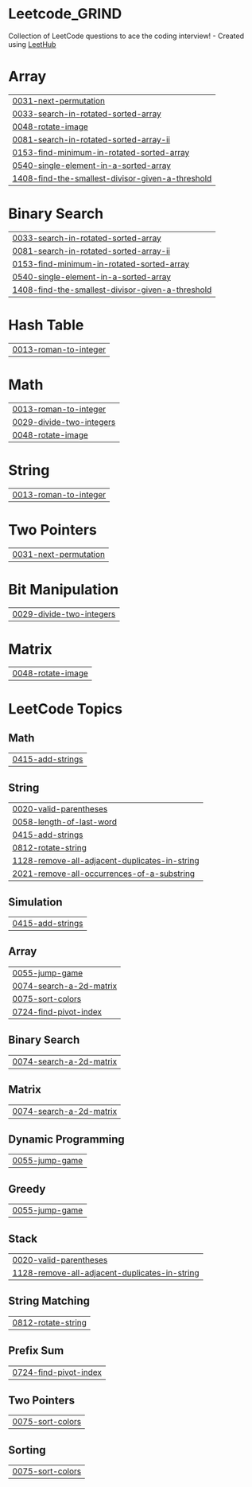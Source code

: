 # Leetcode_GRIND
Collection of LeetCode questions to ace the coding interview! - Created using [LeetHub](https://github.com/QasimWani/LeetHub)


# Array
|  |
| ------- |
| [0031-next-permutation](https://github.com/Dhruv-krishn-a/Leetcode_GRIND/tree/master/0031-next-permutation) |
| [0033-search-in-rotated-sorted-array](https://github.com/Dhruv-krishn-a/Leetcode_GRIND/tree/master/0033-search-in-rotated-sorted-array) |
| [0048-rotate-image](https://github.com/Dhruv-krishn-a/Leetcode_GRIND/tree/master/0048-rotate-image) |
| [0081-search-in-rotated-sorted-array-ii](https://github.com/Dhruv-krishn-a/Leetcode_GRIND/tree/master/0081-search-in-rotated-sorted-array-ii) |
| [0153-find-minimum-in-rotated-sorted-array](https://github.com/Dhruv-krishn-a/Leetcode_GRIND/tree/master/0153-find-minimum-in-rotated-sorted-array) |
| [0540-single-element-in-a-sorted-array](https://github.com/Dhruv-krishn-a/Leetcode_GRIND/tree/master/0540-single-element-in-a-sorted-array) |
| [1408-find-the-smallest-divisor-given-a-threshold](https://github.com/Dhruv-krishn-a/Leetcode_GRIND/tree/master/1408-find-the-smallest-divisor-given-a-threshold) |
# Binary Search
|  |
| ------- |
| [0033-search-in-rotated-sorted-array](https://github.com/Dhruv-krishn-a/Leetcode_GRIND/tree/master/0033-search-in-rotated-sorted-array) |
| [0081-search-in-rotated-sorted-array-ii](https://github.com/Dhruv-krishn-a/Leetcode_GRIND/tree/master/0081-search-in-rotated-sorted-array-ii) |
| [0153-find-minimum-in-rotated-sorted-array](https://github.com/Dhruv-krishn-a/Leetcode_GRIND/tree/master/0153-find-minimum-in-rotated-sorted-array) |
| [0540-single-element-in-a-sorted-array](https://github.com/Dhruv-krishn-a/Leetcode_GRIND/tree/master/0540-single-element-in-a-sorted-array) |
| [1408-find-the-smallest-divisor-given-a-threshold](https://github.com/Dhruv-krishn-a/Leetcode_GRIND/tree/master/1408-find-the-smallest-divisor-given-a-threshold) |
# Hash Table
|  |
| ------- |
| [0013-roman-to-integer](https://github.com/Dhruv-krishn-a/Leetcode_GRIND/tree/master/0013-roman-to-integer) |
# Math
|  |
| ------- |
| [0013-roman-to-integer](https://github.com/Dhruv-krishn-a/Leetcode_GRIND/tree/master/0013-roman-to-integer) |
| [0029-divide-two-integers](https://github.com/Dhruv-krishn-a/Leetcode_GRIND/tree/master/0029-divide-two-integers) |
| [0048-rotate-image](https://github.com/Dhruv-krishn-a/Leetcode_GRIND/tree/master/0048-rotate-image) |
# String
|  |
| ------- |
| [0013-roman-to-integer](https://github.com/Dhruv-krishn-a/Leetcode_GRIND/tree/master/0013-roman-to-integer) |
# Two Pointers
|  |
| ------- |
| [0031-next-permutation](https://github.com/Dhruv-krishn-a/Leetcode_GRIND/tree/master/0031-next-permutation) |
# Bit Manipulation
|  |
| ------- |
| [0029-divide-two-integers](https://github.com/Dhruv-krishn-a/Leetcode_GRIND/tree/master/0029-divide-two-integers) |
# Matrix
|  |
| ------- |
| [0048-rotate-image](https://github.com/Dhruv-krishn-a/Leetcode_GRIND/tree/master/0048-rotate-image) |
<!---LeetCode Topics Start-->
# LeetCode Topics
## Math
|  |
| ------- |
| [0415-add-strings](https://github.com/Dhruv-krishn-a/Leetcode_GRIND/tree/master/0415-add-strings) |
## String
|  |
| ------- |
| [0020-valid-parentheses](https://github.com/Dhruv-krishn-a/Leetcode_GRIND/tree/master/0020-valid-parentheses) |
| [0058-length-of-last-word](https://github.com/Dhruv-krishn-a/Leetcode_GRIND/tree/master/0058-length-of-last-word) |
| [0415-add-strings](https://github.com/Dhruv-krishn-a/Leetcode_GRIND/tree/master/0415-add-strings) |
| [0812-rotate-string](https://github.com/Dhruv-krishn-a/Leetcode_GRIND/tree/master/0812-rotate-string) |
| [1128-remove-all-adjacent-duplicates-in-string](https://github.com/Dhruv-krishn-a/Leetcode_GRIND/tree/master/1128-remove-all-adjacent-duplicates-in-string) |
| [2021-remove-all-occurrences-of-a-substring](https://github.com/Dhruv-krishn-a/Leetcode_GRIND/tree/master/2021-remove-all-occurrences-of-a-substring) |
## Simulation
|  |
| ------- |
| [0415-add-strings](https://github.com/Dhruv-krishn-a/Leetcode_GRIND/tree/master/0415-add-strings) |
## Array
|  |
| ------- |
| [0055-jump-game](https://github.com/Dhruv-krishn-a/Leetcode_GRIND/tree/master/0055-jump-game) |
| [0074-search-a-2d-matrix](https://github.com/Dhruv-krishn-a/Leetcode_GRIND/tree/master/0074-search-a-2d-matrix) |
| [0075-sort-colors](https://github.com/Dhruv-krishn-a/Leetcode_GRIND/tree/master/0075-sort-colors) |
| [0724-find-pivot-index](https://github.com/Dhruv-krishn-a/Leetcode_GRIND/tree/master/0724-find-pivot-index) |
## Binary Search
|  |
| ------- |
| [0074-search-a-2d-matrix](https://github.com/Dhruv-krishn-a/Leetcode_GRIND/tree/master/0074-search-a-2d-matrix) |
## Matrix
|  |
| ------- |
| [0074-search-a-2d-matrix](https://github.com/Dhruv-krishn-a/Leetcode_GRIND/tree/master/0074-search-a-2d-matrix) |
## Dynamic Programming
|  |
| ------- |
| [0055-jump-game](https://github.com/Dhruv-krishn-a/Leetcode_GRIND/tree/master/0055-jump-game) |
## Greedy
|  |
| ------- |
| [0055-jump-game](https://github.com/Dhruv-krishn-a/Leetcode_GRIND/tree/master/0055-jump-game) |
## Stack
|  |
| ------- |
| [0020-valid-parentheses](https://github.com/Dhruv-krishn-a/Leetcode_GRIND/tree/master/0020-valid-parentheses) |
| [1128-remove-all-adjacent-duplicates-in-string](https://github.com/Dhruv-krishn-a/Leetcode_GRIND/tree/master/1128-remove-all-adjacent-duplicates-in-string) |
## String Matching
|  |
| ------- |
| [0812-rotate-string](https://github.com/Dhruv-krishn-a/Leetcode_GRIND/tree/master/0812-rotate-string) |
## Prefix Sum
|  |
| ------- |
| [0724-find-pivot-index](https://github.com/Dhruv-krishn-a/Leetcode_GRIND/tree/master/0724-find-pivot-index) |
## Two Pointers
|  |
| ------- |
| [0075-sort-colors](https://github.com/Dhruv-krishn-a/Leetcode_GRIND/tree/master/0075-sort-colors) |
## Sorting
|  |
| ------- |
| [0075-sort-colors](https://github.com/Dhruv-krishn-a/Leetcode_GRIND/tree/master/0075-sort-colors) |
<!---LeetCode Topics End-->